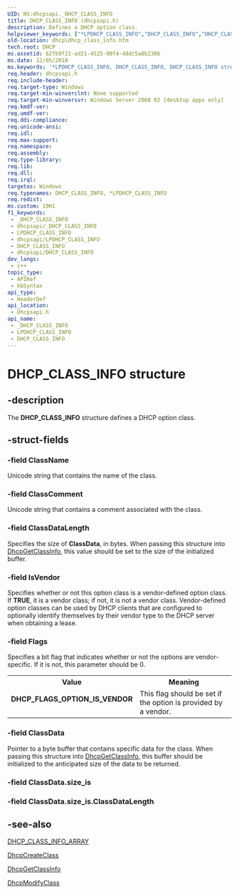 ```yaml
---
UID: NS:dhcpsapi._DHCP_CLASS_INFO
title: DHCP_CLASS_INFO (dhcpsapi.h)
description: Defines a DHCP option class.
helpviewer_keywords: ["*LPDHCP_CLASS_INFO","DHCP_CLASS_INFO","DHCP_CLASS_INFO structure [DHCP]","DHCP_FLAGS_OPTION_IS_VENDOR","LPDHCP_CLASS_INFO","LPDHCP_CLASS_INFO structure pointer [DHCP]","dhcp.dhcp_class_info","dhcpsapi/LPDHCP_CLASS_INFO","dhcpsapi/_DHCP_CLASS_INFO"]
old-location: dhcp\dhcp_class_info.htm
tech.root: DHCP
ms.assetid: 62fb9f21-ad21-4525-90f4-48dc5a8b230b
ms.date: 12/05/2018
ms.keywords: '*LPDHCP_CLASS_INFO, DHCP_CLASS_INFO, DHCP_CLASS_INFO structure [DHCP], DHCP_FLAGS_OPTION_IS_VENDOR, LPDHCP_CLASS_INFO, LPDHCP_CLASS_INFO structure pointer [DHCP], dhcp.dhcp_class_info, dhcpsapi/LPDHCP_CLASS_INFO, dhcpsapi/_DHCP_CLASS_INFO'
req.header: dhcpsapi.h
req.include-header: 
req.target-type: Windows
req.target-min-winverclnt: None supported
req.target-min-winversvr: Windows Server 2008 R2 [desktop apps only]
req.kmdf-ver: 
req.umdf-ver: 
req.ddi-compliance: 
req.unicode-ansi: 
req.idl: 
req.max-support: 
req.namespace: 
req.assembly: 
req.type-library: 
req.lib: 
req.dll: 
req.irql: 
targetos: Windows
req.typenames: DHCP_CLASS_INFO, *LPDHCP_CLASS_INFO
req.redist: 
ms.custom: 19H1
f1_keywords:
 - _DHCP_CLASS_INFO
 - dhcpsapi/_DHCP_CLASS_INFO
 - LPDHCP_CLASS_INFO
 - dhcpsapi/LPDHCP_CLASS_INFO
 - DHCP_CLASS_INFO
 - dhcpsapi/DHCP_CLASS_INFO
dev_langs:
 - c++
topic_type:
 - APIRef
 - kbSyntax
api_type:
 - HeaderDef
api_location:
 - Dhcpsapi.h
api_name:
 - _DHCP_CLASS_INFO
 - LPDHCP_CLASS_INFO
 - DHCP_CLASS_INFO
---
```


# DHCP_CLASS_INFO structure


## -description

The <b>DHCP_CLASS_INFO</b> structure defines a DHCP option class.

## -struct-fields

### -field ClassName

Unicode string that contains the name of the class.

### -field ClassComment

Unicode string that contains a comment associated with the class.

### -field ClassDataLength

Specifies the size of <b>ClassData</b>, in bytes. When passing this structure into <a href="/previous-versions/windows/desktop/api/dhcpsapi/nf-dhcpsapi-dhcpgetclassinfo">DhcpGetClassInfo</a>, this value should be set to the size of the initialized buffer.

### -field IsVendor

Specifies whether or not this option class is a vendor-defined option class. If <b>TRUE</b>, it is a vendor class; if not, it is not a vendor class. Vendor-defined option classes can be used by DHCP clients that are configured to optionally identify themselves by their vendor type to the DHCP server when obtaining a lease.

### -field Flags

Specifies a bit flag that indicates whether or not the options are vendor-specific. If it is not, this parameter should be 0.

<table>
<tr>
<th>Value</th>
<th>Meaning</th>
</tr>
<tr>
<td width="40%"><a id="DHCP_FLAGS_OPTION_IS_VENDOR"></a><a id="dhcp_flags_option_is_vendor"></a><dl>
<dt><b>DHCP_FLAGS_OPTION_IS_VENDOR</b></dt>
</dl>
</td>
<td width="60%">
This flag should be set if the option is provided by a vendor.

</td>
</tr>
</table>

### -field ClassData

Pointer to a byte buffer that contains specific data for the class. When passing this structure into <a href="/previous-versions/windows/desktop/api/dhcpsapi/nf-dhcpsapi-dhcpgetclassinfo">DhcpGetClassInfo</a>, this buffer should be initialized to the anticipated size of the data to be returned.

### -field ClassData.size_is

### -field ClassData.size_is.ClassDataLength

## -see-also

<a href="/windows/desktop/api/dhcpsapi/ns-dhcpsapi-dhcp_class_info_array">DHCP_CLASS_INFO_ARRAY</a>



<a href="/previous-versions/windows/desktop/api/dhcpsapi/nf-dhcpsapi-dhcpcreateclass">DhcpCreateClass</a>



<a href="/previous-versions/windows/desktop/api/dhcpsapi/nf-dhcpsapi-dhcpgetclassinfo">DhcpGetClassInfo</a>



<a href="/previous-versions/windows/desktop/api/dhcpsapi/nf-dhcpsapi-dhcpmodifyclass">DhcpModifyClass</a>

